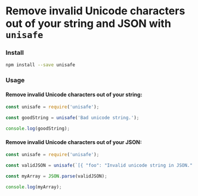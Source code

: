 # Remove invalid Unicode characters out of your string and JSON with `unisafe`

### Install

```bash
npm install --save unisafe
```

### Usage

#### Remove invalid Unicode characters out of your string:

```javascript
const unisafe = require('unisafe');

const goodString = unisafe('Bad unicode string.');

console.log(goodString);
```

#### Remove invalid Unicode characters out of your JSON:

```javascript
const unisafe = require('unisafe');

const validJSON = unisafe(`[{ "foo": "Invalid unicode string in JSON." }]`);

const myArray = JSON.parse(validJSON);

console.log(myArray);
```
